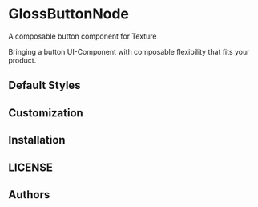 # GlossButtonNode

A composable button component for Texture

Bringing a button UI-Component with composable flexibility that fits your product.

## Default Styles

## Customization

## Installation

## LICENSE

## Authors
